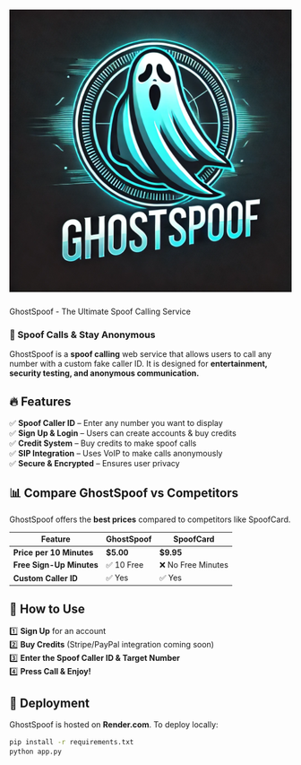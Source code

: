 # ![GhostSpoof Logo](static/ghostspoof_logo.png)
GhostSpoof - The Ultimate Spoof Calling Service
### 🚀 Spoof Calls & Stay Anonymous

GhostSpoof is a **spoof calling** web service that allows users to call any number with a custom fake caller ID. It is designed for **entertainment, security testing, and anonymous communication.**  


## 🔥 Features  
✅ **Spoof Caller ID** – Enter any number you want to display  
✅ **Sign Up & Login** – Users can create accounts & buy credits  
✅ **Credit System** – Buy credits to make spoof calls  
✅ **SIP Integration** – Uses VoIP to make calls anonymously  
✅ **Secure & Encrypted** – Ensures user privacy  

## 📊 Compare GhostSpoof vs Competitors  
GhostSpoof offers the **best prices** compared to competitors like SpoofCard.  

| **Feature** | **GhostSpoof** | **SpoofCard** |
|------------|--------------|-------------|
| **Price per 10 Minutes** | **$5.00** | **$9.95** |
| **Free Sign-Up Minutes** | ✅ 10 Free | ❌ No Free Minutes |
| **Custom Caller ID** | ✅ Yes | ✅ Yes |

## 📌 How to Use  
1️⃣ **Sign Up** for an account  
2️⃣ **Buy Credits** (Stripe/PayPal integration coming soon)  
3️⃣ **Enter the Spoof Caller ID & Target Number**  
4️⃣ **Press Call & Enjoy!**  

## 🚀 Deployment  
GhostSpoof is hosted on **Render.com**. To deploy locally:  
```sh
pip install -r requirements.txt
python app.py
